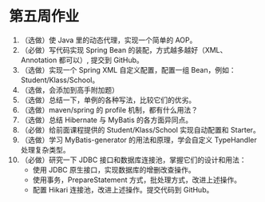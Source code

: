 # 第五周作业
1. （选做）使 Java 里的动态代理，实现一个简单的 AOP。
2. （必做）写代码实现 Spring Bean 的装配，方式越多越好（XML、Annotation 都可以）, 提交到 GitHub。
3. （选做）实现一个 Spring XML 自定义配置，配置一组 Bean，例如：Student/Klass/School。
4. （选做，会添加到高手附加题）
5. （选做）总结一下，单例的各种写法，比较它们的优劣。
6. （选做）maven/spring 的 profile 机制，都有什么用法？
7. （选做）总结 Hibernate 与 MyBatis 的各方面异同点。
8. （必做）给前面课程提供的 Student/Klass/School 实现自动配置和 Starter。
9. （选做）学习 MyBatis-generator 的用法和原理，学会自定义 TypeHandler 处理复杂类型。
10. （必做）研究一下 JDBC 接口和数据库连接池，掌握它们的设计和用法：
    - 使用 JDBC 原生接口，实现数据库的增删改查操作。
    - 使用事务，PrepareStatement 方式，批处理方式，改进上述操作。
    - 配置 Hikari 连接池，改进上述操作。提交代码到 GitHub。